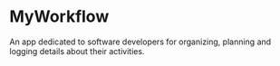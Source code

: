 # MyWorkflow
An app dedicated to software developers for organizing, planning and logging details about their activities.
